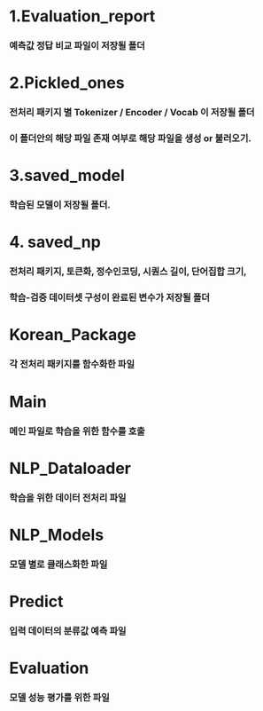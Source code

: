 # 1.Evaluation_report
### 예측값 정답 비교 파일이 저장될 폴더

# 2.Pickled_ones
### 전처리 패키지 별 Tokenizer / Encoder / Vocab 이 저장될 폴더
### 이 폴더안의 해당 파일 존재 여부로 해당 파일을 생성 or 불러오기.

# 3.saved_model
### 학습된 모델이 저장될 폴더.

# 4. saved_np
### 전처리 패키지, 토큰화, 정수인코딩, 시퀀스 길이, 단어집합 크기, 
### 학습-검증 데이터셋 구성이 완료된 변수가 저장될 폴더

# Korean_Package
### 각 전처리 패키지를 함수화한 파일

# Main
### 메인 파일로 학습을 위한 함수를 호출

# NLP_Dataloader
### 학습을 위한 데이터 전처리 파일

# NLP_Models
### 모델 별로 클래스화한 파일

# Predict
### 입력 데이터의 분류값 예측 파일

# Evaluation
### 모델 성능 평가를 위한 파일

